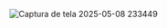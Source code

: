 ![Captura de tela 2025-05-08 233449](https://github.com/user-attachments/assets/51a45533-221c-4100-8079-c26f60eb823f)
